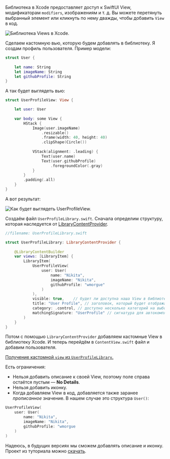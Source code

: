 Библиотека в Xcode предоставляет доступ к SwiftUI View, модификаторам `modifiers`, изображениям и т. д. Вы можете перетянуть выбранный элемент или кликнуть по нему дважды, чтобы добавить `View` в код.

![Библиотека `Views` в Xcode.](https://cdn.sparrowcode.io/tutorials/how-add-view-to-swiftui-library/xcode_library.png)

Сделаем кастомную вью, которую будем добавлять в библиотеку. Я создам профиль пользователя. Пример модели:

```swift
struct User {
    
    let name: String
    let imageName: String
    let githubProfile: String
}
```

А так будет выглядеть вью:

```swift
struct UserProfileView: View {

    let user: User
    
    var body: some View {
        HStack {
            Image(user.imageName)
                .resizable()
                .frame(width: 40, height: 40)
                .clipShape(Circle())
            
            VStack(alignment: .leading) {
                Text(user.name)
                Text(user.githubProfile)
                    .foregroundColor(.gray)
            }
        }
        .padding(.all)
    }
}
```

А вот результат:

![Как будет выглядеть `UserProfileView`.](https://cdn.sparrowcode.io/tutorials/how-add-view-to-swiftui-library/user_profile_preview.png)

Создаём файл `UserProfileLibrary.swift`. Сначала определим структуру, которая наследуется от [LibraryContentProvider](https://developer.apple.com/documentation/developertoolssupport/librarycontentprovider?changes=latest_minor).

```swift
//filename: UserProfileLibrary.swift

struct UserProfileLibrary: LibraryContentProvider {
    
    @LibraryContentBuilder
    var views: [LibraryItem] {
        LibraryItem(
            UserProfileView(
                user: User(
                    name: "Nikita",
                    imageName: "Nikita",
                    githubProfile: "wmorgue"
                )
            ),
            visible: true,    // будет ли доступна наша View в библиотеке
            title: "User Profile", // заголовок, который будет отображаться
            category: .control, // доступно несколько категорий на выбор
            matchingSignature: "UserProfile" // сигнатура для автокомплита
        )
    }
}
```

Потом с помощью `LibraryContentProvider` добавляем кастомные View в библиотеку Xcode.
И теперь перейдём в `ContentView.swift` файл и добавим пользователя.

[Получение кастомной `view` из `UserProfileLibrary`.](https://cdn.sparrowcode.io/tutorials/how-add-view-to-swiftui-library/user_profile_library.mov)

Есть ограничения:
- Нельзя добавить описание к своей View, поэтому поле справа остаётся пустым — **No Details**.
- Нельзя добавить иконку.
- Когда добавляем View в код, добавляется также заранее _прописанное_ значение. В нашем случае это структура `User()`:

```swift
UserProfileView(
    user: User(
        name: "Nikita",
        imageName: "Nikita",
        githubProfile: "wmorgue
    )
)
```

Надеюсь, в будущих версиях мы сможем добавлять описание и иконку.
Проект из туториала можно [скачать](https://cdn.sparrowcode.io/tutorials/how-add-view-to-swiftui-library/MyApp.zip).
